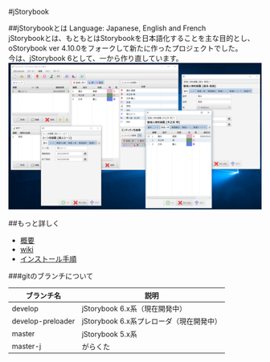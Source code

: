 #jStorybook

##jStorybookとは
Language: Japanese, English and French<br>
jStorybookとは、もともとはStorybookを日本語化することを主な目的とし、oStorybook ver 4.10.0をフォークして新たに作ったプロジェクトでした。<br>
今は、jStorybook 6として、一から作り直しています。<br>
![スクリーンショット](https://raw.githubusercontent.com/kmycode/jstorybook/develop/image/image.png)

##もっと詳しく
* [概要](https://github.com/kmycode/jstorybook/wiki/About_New)
* [wiki](https://github.com/kmycode/jstorybook/wiki)
* [インストール手順](https://github.com/kmycode/jstorybook/wiki/Install)

###gitのブランチについて

|ブランチ名|説明|
|---|---|
|develop|jStorybook 6.x系（現在開発中）|
|develop-preloader|jStorybook 6.x系プレローダ（現在開発中）|
|master|jStorybook 5.x系|
|master-j|がらくた|
